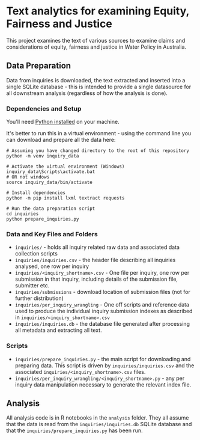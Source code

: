 # Text analytics for examining Equity, Fairness and Justice

This project examines the text of various sources to examine claims and
considerations of equity, fairness and justice in Water Policy in Australia.

## Data Preparation

Data from inquiries is downloaded, the text extracted and inserted into a single SQLite database - this is intended to provide a single datasource for all downstream analysis (regardless of how the analysis is done).

### Dependencies and Setup

You'll need [Python installed](https://www.python.org/downloads/) on your machine.

It's better to run this in a virtual environment - using the command line you can download and prepare all the data here: 

```
# Assuming you have changed directory to the root of this repository
python -m venv inquiry_data

# Activate the virtual environment (Windows)
inquiry_data\Scripts\activate.bat
# OR not windows
source inquiry_data/bin/activate

# Install dependencies
python -m pip install lxml textract requests

# Run the data preparation script
cd inquiries
python prepare_inquiries.py

```


### Data and Key Files and Folders

- `inquiries/` - holds all inquiry related raw data and associated data collection scripts
- `inquiries/inquiries.csv` - the header file describing all inquiries analysed, one row per inquiry
- `inquiries/<inquiry_shortname>.csv` - One file per inquiry, one row per submission in that inquiry, including details of the submission file, submitter etc.
- `inquiries/submissions` - download location of submission files (not for further distribution)
- `inquiries/per_inquiry_wrangling` - One off scripts and reference data used to produce the individual inquiry submission indexes as described in `inquiries/<inquiry_shortname>.csv`
- `inquiries/inquiries.db` - the database file generated after processing all metadata and extracting all text.


### Scripts

- `inquiries/prepare_inquiries.py` - the main script for downloading and preparing data. This script is driven by `inquiries/inquiries.csv` and the associated `inquiries/<inquiry_shortname>.csv` files.
- `inquiries/per_inquiry_wrangling/<inquiry_shortname>.py` - any per inquiry data manipulation necessary to generate the relevant index file.


## Analysis

All analysis code is in R notebooks in the `analysis` folder. They all assume that the data is read from the `inquiries/inquiries.db` SQLite database and that the `inquiries/prepare_inquiries.py` has been run.
